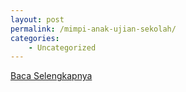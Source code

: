 ```yaml
---
layout: post
permalink: /mimpi-anak-ujian-sekolah/
categories:
    - Uncategorized
---
```


[Baca Selengkapnya](/02)